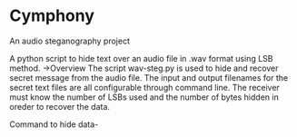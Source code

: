 # Cymphony
An audio steganography project

A python script to hide text over an audio file in .wav format using LSB method.
->Overview
  The script wav-steg.py is used to hide and recover secret message from the audio file. The input and output filenames for the secret text files are all configurable through    command line.
  The receiver must know the number of LSBs used and the number of bytes hidden in oreder to recover the data.
  
  Command to hide data-
  
